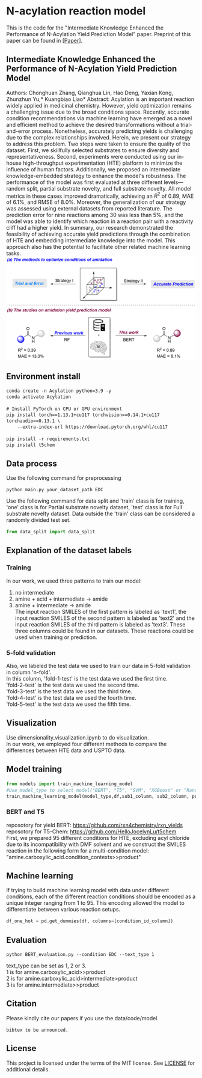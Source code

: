 # N-acylation reaction model
This is the code for the "Intermediate Knowledge Enhanced the Performance of N-Acylation Yield Prediction Model" paper.
Preprint of this paper can be found in [[Paper](url_to_be_anounced)].

## Intermediate Knowledge Enhanced the Performance of N-Acylation Yield Prediction Model
Authors: Chonghuan Zhang, Qianghua Lin, Hao Deng, Yaxian Kong, Zhunzhun Yu,* Kuangbiao Liao*
Abstract: Acylation is an important reaction widely applied in medicinal chemistry. However, yield optimization remains a challenging issue due to the broad conditions space. Recently, accurate condition recommendations via machine learning have emerged as a novel and efficient method to achieve the desired transformations without a trial-and-error process. Nonetheless, accurately predicting yields is challenging due to the complex relationships involved. Herein, we present our strategy to address this problem. Two steps were taken to ensure the quality of the dataset. First, we skillfully selected substrates to ensure diversity and representativeness. Second, experiments were conducted using our in-house high-throughput experimentation (HTE) platform to minimize the influence of human factors. Additionally, we proposed an intermediate knowledge-embedded strategy to enhance the model's robustness. The performance of the model was first evaluated at three different levels—random split, partial substrate novelty, and full substrate novelty. All model metrics in these cases improved dramatically, achieving an $R^2$ of 0.89, MAE of 6.1\%, and RMSE of 8.0\%. Moreover, the generalization of our strategy was assessed using external datasets from reported literature. The prediction error for nine reactions among 30 was less than 5\%, and the model was able to identify which reaction in a reaction pair with a reactivity cliff had a higher yield. In summary, our research demonstrated the feasibility of achieving accurate yield predictions through the combination of HTE and embedding intermediate knowledge into the model. This approach also has the potential to facilitate other related machine learning tasks.
![Overview of the acylation reaction model](https://github.com/aichemeco/Acylation/blob/main/overview.png?raw=true, "Overview of the acylation reaction model")


## Environment install

```shell
conda create -n Acylation python=3.9 -y
conda activate Acylation

# Install PyTorch on CPU or GPU environment
pip install torch==1.13.1+cu117 torchvision==0.14.1+cu117 torchaudio==0.13.1 \
    --extra-index-url https://download.pytorch.org/whl/cu117

pip install -r requirements.txt
pip install t5chem
```

## Data process
Use the following command for preprocessing
```shell
python main.py your_dataset_path EDC
```
Use the following command for data split and 'train' class is for training, 'one' class is for Partial substrate novelty dataset, 'test' class is for Full substrate novelty dataset. 
Data outside the 'train' class can be considered a randomly divided test set.
```python
from data_split import data_split

```
## Explanation of the dataset labels
### Training
In our work, we used three patterns to train our model:
1. no intermediate
2. amine + acid + intermediate → amide
3. amine + intermediate → amide  
The input reaction SMILES of the first pattern is labeled as 'text1', the input reaction SMILES of the second pattern is labeled as 'text2' and the input reaction SMILES of the third pattern is labeled as 'text3'. These three columns could be found in our datasets. These reactions could be used when training or prediction.
### 5-fold validation
Also, we labeled the test data we used to train our data in 5-fold validation in column 'n-fold'.  
In this column, 'fold-1-test' is the test data we used the first time.  
'fold-2-test' is the test data we used the second time.  
'fold-3-test' is the test data we used the third time.  
'fold-4-test' is the test data we used the fourth time.  
'fold-5-test' is the test data we used the fifth time.  
## Visualization
Use dimensionality_visualization.ipynb to do visualization.  
In our work, we employed four different methods to compare the differences between HTE data and USPTO data.
## Model training
```python
from models import train_machine_learning_model
#Use model_type to select model("BERT", "T5", "SVM", "XGBoost" or "RandomForest"). df is yourdataset, sub1_column is the tiele of ammonia column, sub2_column is the title of acid column and product_column is the title of product column.
train_machine_learning_model(model_type,df,sub1_column, sub2_column, product_column)
```
### BERT and T5
reposotory for yield BERT: https://github.com/rxn4chemistry/rxn_yields
<br />
reposotory for T5-Chem: https://github.com/HelloJocelynLu/t5chem
<br />
First, we prepared 95 different conditions for HTE, excluding acyl chloride due to its incompatibility with DMF solvent and we construct the SMILES reaction in the following form for a multi-condition model:
<br />
"amine.carboxylic_acid.condition_contexts>>product"

## Machine learning
If trying to build machine learning model with data under different conditions, each of the different reaction conditions should be encoded as a unique integer ranging from 1 to 95. This encoding allowed the model to differentiate between various reaction setups.
```python
df_one_hot = pd.get_dummies(df, columns=[condition_id_column])
```
## Evaluation
```shell
python BERT_evaluation.py --condition EDC --text_type 1
```
text_type can be set as 1, 2 or 3.
<br />
1 is for amine.carboxylic_acid>>product
<br />
2 is for amine.carboxylic_acid>intermediate>product
<br />
3 is for amine.intermediate>>product

## Citation
Please kindly cite our papers if you use the data/code/model.
```
bibtex to be announced.
```

## License
This project is licensed under the terms of the MIT license. See [LICENSE](https://github.com/aichemeco/Acylation/blob/main/LICENSE.md) for additional details.
